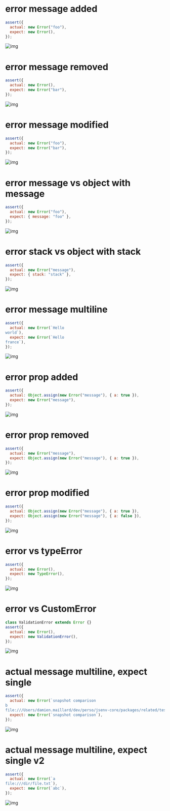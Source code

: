 # error message added

```js
assert({
  actual: new Error("foo"),
  expect: new Error(),
});
```

![img](<./error/error_message_added.svg>)

# error message removed

```js
assert({
  actual: new Error(),
  expect: new Error("bar"),
});
```

![img](<./error/error_message_removed.svg>)

# error message modified

```js
assert({
  actual: new Error("foo"),
  expect: new Error("bar"),
});
```

![img](<./error/error_message_modified.svg>)

# error message vs object with message

```js
assert({
  actual: new Error("foo"),
  expect: { message: "foo" },
});
```

![img](<./error/error_message_vs_object_with_message.svg>)

# error stack vs object with stack

```js
assert({
  actual: new Error("message"),
  expect: { stack: "stack" },
});
```

![img](<./error/error_stack_vs_object_with_stack.svg>)

# error message multiline

```js
assert({
  actual: new Error(`Hello
world`),
  expect: new Error(`Hello
france`),
});
```

![img](<./error/error_message_multiline.svg>)

# error prop added

```js
assert({
  actual: Object.assign(new Error("message"), { a: true }),
  expect: new Error("message"),
});
```

![img](<./error/error_prop_added.svg>)

# error prop removed

```js
assert({
  actual: new Error("message"),
  expect: Object.assign(new Error("message"), { a: true }),
});
```

![img](<./error/error_prop_removed.svg>)

# error prop modified

```js
assert({
  actual: Object.assign(new Error("message"), { a: true }),
  expect: Object.assign(new Error("message"), { a: false }),
});
```

![img](<./error/error_prop_modified.svg>)

# error vs typeError

```js
assert({
  actual: new Error(),
  expect: new TypeError(),
});
```

![img](<./error/error_vs_typeerror.svg>)

# error vs CustomError

```js
class ValidationError extends Error {}
assert({
  actual: new Error(),
  expect: new ValidationError(),
});
```

![img](<./error/error_vs_customerror.svg>)

# actual message multiline, expect single

```js
assert({
  actual: new Error(`snapshot comparison
b
file:///Users/damien.maillard/dev/perso/jsenv-core/packages/related/test/tests/test_plan_execution/snapshot_comparison/node_client/my_snapshots/file.txt`),
  expect: new Error(`snapshot comparison`),
});
```

![img](<./error/actual_message_multiline__expect_single.svg>)

# actual message multiline, expect single v2

```js
assert({
  actual: new Error(`a
file:///dir/file.txt`),
  expect: new Error(`abc`),
});
```

![img](<./error/actual_message_multiline__expect_single_v2.svg>)


